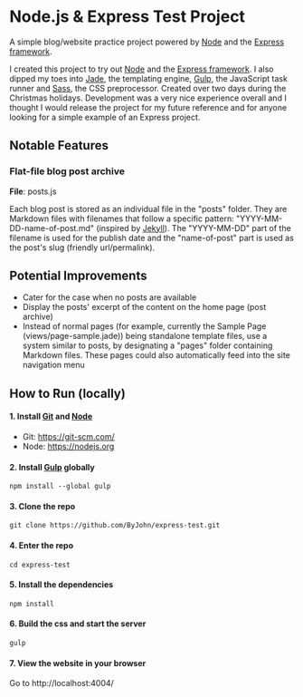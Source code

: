 # Node.js & Express Test Project

A simple blog/website practice project powered by [Node](https://nodejs.org) and the [Express framework](http://expressjs.com/).

I created this project to try out [Node](https://nodejs.org) and the [Express framework](http://expressjs.com/). I also dipped my toes into [Jade](http://jade-lang.com/), the templating engine, [Gulp](http://gulpjs.com/), the JavaScript task runner and [Sass](http://sass-lang.com/), the CSS preprocessor. Created over two days during the Christmas holidays. Development was a very nice experience overall and I thought I would release the project for my future reference and for anyone looking for a simple example of an Express project.

## Notable Features

### Flat-file blog post archive

**File**: posts.js

Each blog post is stored as an individual file in the "posts" folder. They are Markdown files with filenames that follow a specific pattern: "YYYY-MM-DD-name-of-post.md" (inspired by [Jekyll](http://jekyllrb.com/docs/posts/#creating-post-files)). The "YYYY-MM-DD" part of the filename is used for the publish date and the "name-of-post" part is used as the post's slug (friendly url/permalink).

## Potential Improvements

* Cater for the case when no posts are available
* Display the posts' excerpt of the content on the home page (post archive)
* Instead of normal pages (for example, currently the Sample Page (views/page-sample.jade)) being standalone template files, use a system similar to posts, by designating a "pages" folder containing Markdown files. These pages could also automatically feed into the site navigation menu

## How to Run (locally)

#### 1. Install [Git](https://git-scm.com/) and [Node](https://nodejs.org)

* Git: https://git-scm.com/
* Node: https://nodejs.org

#### 2. Install [Gulp](http://gulpjs.com/) globally

```
npm install --global gulp
```

#### 3. Clone the repo

```
git clone https://github.com/ByJohn/express-test.git
```

#### 4. Enter the repo

```
cd express-test
```

#### 5. Install the dependencies

```
npm install
```

#### 6. Build the css and start the server

```
gulp
```

#### 7. View the website in your browser

Go to http://localhost:4004/
